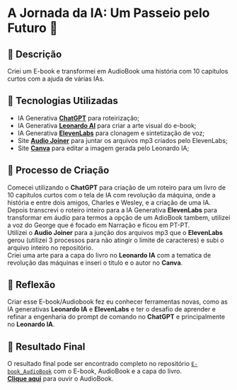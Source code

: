 # A Jornada da IA: Um Passeio pelo Futuro 🌌

## 📒 Descrição
Criei um E-book e transformei em AudioBook uma história com 10 capitulos curtos com a ajuda de várias IAs.

## 🤖 Tecnologias Utilizadas
- IA Generativa **[ChatGPT](https://chat.openai.com)** para roteirização;
- IA Generativa **[Leonardo AI](https://leonardo.ai)** para criar a arte visual do e-book;
- IA Generativa **[ElevenLabs](https://elevenlabs.io)**  para clonagem e sintetização de voz;
- Site **[Audio Joiner](https://audio-joiner.com/pt/)** para juntar os arquivos mp3 criados pelo ElevenLabs;
- Site **[Canva](https://www.canva.com/pt_br/)** para editar a imagem gerada pelo Leonardo IA;
  
## 🧐 Processo de Criação
Comecei utilizando o **ChatGPT** para criação de um roteiro para um livro de 10 capítulos curtos com o tela de IA com revolução da máquina, onde a história e entre dois amigos, Charles e Wesley, e a criação de uma IA.  
Depois transcrevi o roteiro inteiro para a IA Generativa **ElevenLabs** para transformar em áudio para termos a opção de um AdioBook tambem, utilizei a voz do George que é focado em Narração e ficou em PT-PT.  
Utilizei o **Audio Joiner** para a junção dos arquivos mp3 que o **ElevenLabs** gerou (utilizei 3 processos para não atingir o limite de caracteres) e subi o arquivo inteiro no repositório.  
Criei uma arte para a capa do livro no **Leonardo IA** com a tematica de revolução das máquinas e inseri o titulo e o autor no **Canva**.

## 💭 Reflexão
Criar esse E-book/Audiobook fez eu conhecer ferramentas novas, como as IA generativas **Leonardo IA** e **ElevenLabs** e ter o desafio de aprender e refinar a engenharia do prompt de comando no **ChatGPT** e principalmente no **Leonardo IA**.

## 🚀 Resultado Final
O resultado final pode ser encontrado completo no repositório [`E-book_AudioBook`](https://github.com/marcaocamargo/lab-natty-or-not/tree/main/E-book_AudioBook) com o E-book, AudioBook e a capa do livro.  
**[Clique aqui](https://on.soundcloud.com/QCN9cNQE3GxBWcQ89)** para ouvir o AudioBook.






